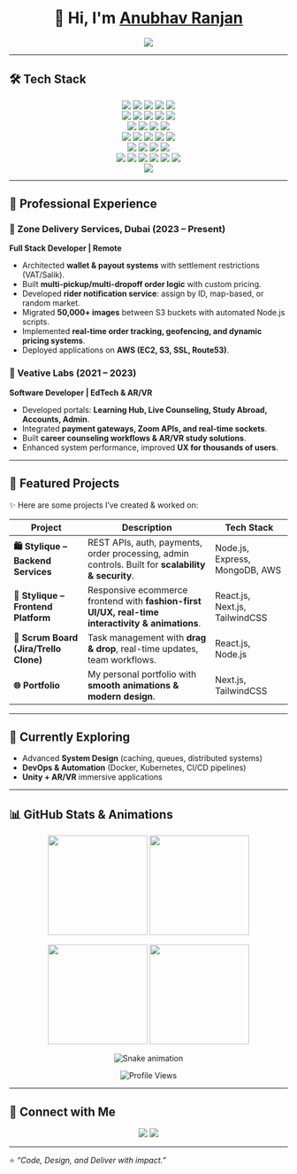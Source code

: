 <!-- Animated header -->
<h1 align="center">👋 Hi, I'm <a href="https://github.com/anubhav2706">Anubhav Ranjan</a></h1>  

<p align="center">
  <a href="https://github.com/anubhav2706">
    <img src="https://readme-typing-svg.herokuapp.com?size=24&center=true&vCenter=true&width=600&lines=🚀+Full+Stack+Developer;💻+MERN+Stack+%7C+System+Design+Enthusiast;☁️+Cloud+%7C+DevOps+%7C+Game+Development+Explorer;Always+learning+and+building+new+things!" />
  </a>
</p>  

---

## 🛠️ Tech Stack  

<p align="center">
  <!-- Programming -->
  <img src="https://img.shields.io/badge/JavaScript-ES6+-yellow?style=for-the-badge&logo=javascript&logoColor=black"/>
  <img src="https://img.shields.io/badge/TypeScript-blue?style=for-the-badge&logo=typescript&logoColor=white"/>
  <img src="https://img.shields.io/badge/Java-red?style=for-the-badge&logo=java&logoColor=white"/>
  <img src="https://img.shields.io/badge/C%23-239120?style=for-the-badge&logo=c-sharp&logoColor=white"/>
  <img src="https://img.shields.io/badge/C-black?style=for-the-badge&logo=c&logoColor=white"/>

  <!-- Frontend -->
  <br/>
  <img src="https://img.shields.io/badge/React-blue?style=for-the-badge&logo=react&logoColor=white"/>
  <img src="https://img.shields.io/badge/Next.js-black?style=for-the-badge&logo=next.js&logoColor=white"/>
  <img src="https://img.shields.io/badge/Angular-red?style=for-the-badge&logo=angular&logoColor=white"/>
  <img src="https://img.shields.io/badge/Vue.js-green?style=for-the-badge&logo=vue.js&logoColor=white"/>
  <img src="https://img.shields.io/badge/TailwindCSS-38B2AC?style=for-the-badge&logo=tailwind-css&logoColor=white"/>

  <!-- Backend -->
  <br/>
  <img src="https://img.shields.io/badge/Node.js-green?style=for-the-badge&logo=node.js&logoColor=white"/>
  <img src="https://img.shields.io/badge/Express.js-black?style=for-the-badge&logo=express&logoColor=white"/>
  <img src="https://img.shields.io/badge/NestJS-E0234E?style=for-the-badge&logo=nestjs&logoColor=white"/>
  <img src="https://img.shields.io/badge/GraphQL-E10098?style=for-the-badge&logo=graphql&logoColor=white"/>

  <!-- Databases -->
  <br/>
  <img src="https://img.shields.io/badge/MongoDB-4EA94B?style=for-the-badge&logo=mongodb&logoColor=white"/>
  <img src="https://img.shields.io/badge/MySQL-005C84?style=for-the-badge&logo=mysql&logoColor=white"/>
  <img src="https://img.shields.io/badge/PostgreSQL-316192?style=for-the-badge&logo=postgresql&logoColor=white"/>
  <img src="https://img.shields.io/badge/MariaDB-003545?style=for-the-badge&logo=mariadb&logoColor=white"/>
  <img src="https://img.shields.io/badge/DynamoDB-4053D6?style=for-the-badge&logo=amazon-dynamodb&logoColor=white"/>

  <!-- Cloud & DevOps -->
  <br/>
  <img src="https://img.shields.io/badge/AWS-FF9900?style=for-the-badge&logo=amazon-aws&logoColor=white"/>
  <img src="https://img.shields.io/badge/Azure-0078D4?style=for-the-badge&logo=microsoft-azure&logoColor=white"/>
  <img src="https://img.shields.io/badge/Docker-2496ED?style=for-the-badge&logo=docker&logoColor=white"/>
  <img src="https://img.shields.io/badge/Kubernetes-326CE5?style=for-the-badge&logo=kubernetes&logoColor=white"/>

  <!-- Tools -->
  <br/>
  <img src="https://img.shields.io/badge/Git-F05033?style=for-the-badge&logo=git&logoColor=white"/>
  <img src="https://img.shields.io/badge/GitHub-181717?style=for-the-badge&logo=github&logoColor=white"/>
  <img src="https://img.shields.io/badge/Postman-FF6C37?style=for-the-badge&logo=postman&logoColor=white"/>
  <img src="https://img.shields.io/badge/Jira-0052CC?style=for-the-badge&logo=jira&logoColor=white"/>
  <img src="https://img.shields.io/badge/Swagger-85EA2D?style=for-the-badge&logo=swagger&logoColor=black"/>
  <img src="https://img.shields.io/badge/Figma-F24E1E?style=for-the-badge&logo=figma&logoColor=white"/>
  
  <!-- Game Dev -->
  <br/>
  <img src="https://img.shields.io/badge/Unity-100000?style=for-the-badge&logo=unity&logoColor=white"/>
</p>  

---

## 💼 Professional Experience  

### 🔹 Zone Delivery Services, Dubai (2023 – Present)  
**Full Stack Developer | Remote**  
- Architected **wallet & payout systems** with settlement restrictions (VAT/Salik).  
- Built **multi-pickup/multi-dropoff order logic** with custom pricing.  
- Developed **rider notification service**: assign by ID, map-based, or random market.  
- Migrated **50,000+ images** between S3 buckets with automated Node.js scripts.  
- Implemented **real-time order tracking, geofencing, and dynamic pricing systems**.  
- Deployed applications on **AWS (EC2, S3, SSL, Route53)**.  

### 🔹 Veative Labs (2021 – 2023)  
**Software Developer | EdTech & AR/VR**  
- Developed portals: **Learning Hub, Live Counseling, Study Abroad, Accounts, Admin**.  
- Integrated **payment gateways, Zoom APIs, and real-time sockets**.  
- Built **career counseling workflows & AR/VR study solutions**.  
- Enhanced system performance, improved **UX for thousands of users**.  

---

## 🎨 Featured Projects  

✨ Here are some projects I’ve created & worked on:  

| Project | Description | Tech Stack |
|---------|-------------|------------|
| **🛍️ Stylique – Backend Services** | REST APIs, auth, payments, order processing, admin controls. Built for **scalability & security**. | Node.js, Express, MongoDB, AWS |
| **💃 Stylique – Frontend Platform** | Responsive ecommerce frontend with **fashion-first UI/UX, real-time interactivity & animations**. | React.js, Next.js, TailwindCSS |
| **📌 Scrum Board (Jira/Trello Clone)** | Task management with **drag & drop**, real-time updates, team workflows. | React.js, Node.js |
| **🌐 Portfolio** | My personal portfolio with **smooth animations & modern design**. | Next.js, TailwindCSS |

---

## 🌱 Currently Exploring  
- Advanced **System Design** (caching, queues, distributed systems)  
- **DevOps & Automation** (Docker, Kubernetes, CI/CD pipelines)  
- **Unity + AR/VR** immersive applications  

---

## 📊 GitHub Stats & Animations  

<p align="center">
  <img src="https://github-readme-streak-stats.herokuapp.com?user=anubhav2706&theme=radical&hide_border=true" height="180" />
  <img src="https://github-profile-trophy.vercel.app/?username=anubhav2706&theme=radical&no-frame=true&row=1&column=6" height="180" />
</p>  

<p align="center">
  <img src="https://github-readme-stats.vercel.app/api?username=anubhav2706&show_icons=true&theme=radical" height="180"/>
  <img src="https://github-readme-stats.vercel.app/api/top-langs/?username=anubhav2706&layout=compact&theme=radical" height="180"/>
</p>  

<!-- Snake animation -->
<p align="center">
  <img src="https://github.com/anubhav2706/anubhav2706/blob/output/github-contribution-grid-snake.svg" alt="Snake animation" />
</p>  

<p align="center">
  <img src="https://komarev.com/ghpvc/?username=anubhavranjan&color=blueviolet&style=flat-square" alt="Profile Views"/>
</p>  

---

## 🤝 Connect with Me  
<p align="center">
  <a href="https://www.linkedin.com/in/anubhav-s-618a9a201/"><img src="https://img.shields.io/badge/LinkedIn-blue?style=for-the-badge&logo=linkedin&logoColor=white"/></a>
  <a href="mailto:arsri2706@gmail.com"><img src="https://img.shields.io/badge/Email-red?style=for-the-badge&logo=gmail&logoColor=white"/></a>
</p>  

---

⭐️ *“Code, Design, and Deliver with impact.”*  
